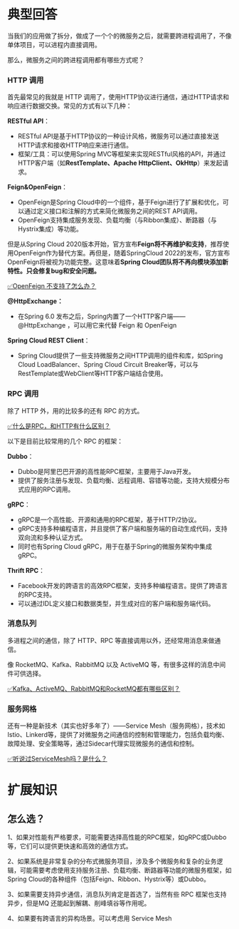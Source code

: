 # 典型回答

当我们的应用做了拆分，做成了一个个的微服务之后，就需要跨进程调用了，不像单体项目，可以进程内直接调用。

那么，微服务之间的跨进程调用都有哪些方式呢？

### HTTP 调用

首先最常见的我就是 HTTP 调用了，使用HTTP协议进行通信，通过HTTP请求和响应进行数据交换。常见的方式有以下几种：

**RESTful API**：

- RESTful API是基于HTTP协议的一种设计风格，微服务可以通过直接发送HTTP请求和接收HTTP响应来进行通信。
- 框架/工具：可以使用Spring MVC等框架来实现RESTful风格的API，并通过HTTP客户端（如**RestTemplate、Apache HttpClient、OkHttp**）来发起请求。

**Feign&OpenFeign**：

- OpenFeign是Spring Cloud中的一个组件，基于Feign进行了扩展和优化，可以通过定义接口和注解的方式来简化微服务之间的REST API调用。
- OpenFeign支持集成服务发现、负载均衡（与Ribbon集成）、断路器（与Hystrix集成）等功能。

但是从Spring Cloud 2020版本开始，官方宣布**Feign将不再维护和支持**，推荐使用OpenFeign作为替代方案。再但是，随着SpringCloud 2022的发布，官方宣布OpenFeign将被视为功能完整。这意味着**Spring Cloud团队将不再向模块添加新特性。只会修复bug和安全问题。**

[✅OpenFeign 不支持了怎么办？](https://www.yuque.com/hollis666/fo22bm/itmcpq5517975ttq?view=doc_embed)

**@HttpExchange：**

- 在Spring 6.0 发布之后，Spring内置了一个HTTP客户端——@HttpExchange ，可以用它来代替 Feign 和 OpenFeign

**Spring Cloud REST Client**：

- Spring Cloud提供了一些支持微服务之间HTTP调用的组件和库，如Spring Cloud LoadBalancer、Spring Cloud Circuit Breaker等，可以与RestTemplate或WebClient等HTTP客户端结合使用。

### RPC 调用

除了 HTTP 外，用的比较多的还有 RPC 的方式。

[✅什么是RPC，和HTTP有什么区别？](https://www.yuque.com/hollis666/fo22bm/cr3y3t?view=doc_embed)

以下是目前比较常用的几个 RPC 的框架：

**Dubbo**：

- Dubbo是阿里巴巴开源的高性能RPC框架，主要用于Java开发。
- 提供了服务注册与发现、负载均衡、远程调用、容错等功能，支持大规模分布式应用的RPC调用。

**gRPC**：

- gRPC是一个高性能、开源和通用的RPC框架，基于HTTP/2协议。
- gRPC支持多种编程语言，并且提供了客户端和服务端的自动生成代码，支持双向流和多种认证方式。
- 同时也有Spring Cloud gRPC，用于在基于Spring的微服务架构中集成gRPC。

**Thrift RPC**：

- Facebook开发的跨语言的高效RPC框架，支持多种编程语言。提供了跨语言的RPC支持。
- 可以通过IDL定义接口和数据类型，并生成对应的客户端和服务端代码。

### 消息队列

多进程之间的通信，除了 HTTP、RPC 等直接调用以外，还经常用消息来做通信。

像 RocketMQ、Kafka、RabbitMQ 以及 ActiveMQ 等，有很多这样的消息中间件可供选择。

[✅Kafka、ActiveMQ、RabbitMQ和RocketMQ都有哪些区别？](https://www.yuque.com/hollis666/fo22bm/vst81qlgvl7yelgo?view=doc_embed)

### 服务网格

还有一种是新技术（其实也好多年了）——Service Mesh（服务网格），技术如Istio、Linkerd等，提供了对微服务之间通信的控制和管理能力，包括负载均衡、故障处理、安全策略等，通过Sidecar代理实现微服务的通信和控制。

[✅听说过ServiceMesh吗？是什么？](https://www.yuque.com/hollis666/fo22bm/wbqtun5lra4h08l2?view=doc_embed)

# 扩展知识

## 怎么选？

1、如果对性能有严格要求，可能需要选择高性能的RPC框架，如gRPC或Dubbo 等，它们可以提供更快速和高效的通信方式。

2、如果系统是非常复杂的分布式微服务项目，涉及多个微服务和复杂的业务逻辑，可能需要考虑使用支持服务注册、负载均衡、断路器等功能的微服务框架，如Spring Cloud的各种组件（包括Feign、Ribbon、Hystrix等）或Dubbo。

3、如果需要支持异步通信，消息队列肯定是首选了，当然有些 RPC 框架也支持异步，但是MQ 还能起到解耦、削峰填谷等作用呢。

4、如果要有跨语言的异构场景。可以考虑用 Service Mesh

